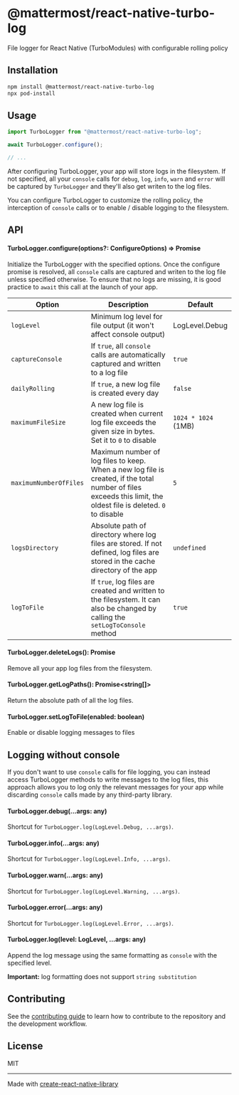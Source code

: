 # @mattermost/react-native-turbo-log
File logger for React Native (TurboModules) with configurable rolling policy

## Installation

```sh
npm install @mattermost/react-native-turbo-log
npx pod-install
```

## Usage

```js
import TurboLogger from "@mattermost/react-native-turbo-log";

await TurboLogger.configure();

// ...

```
After configuring TurboLogger, your app will store logs in the filesystem. If not specified, all your `console` calls for
`debug`, `log`, `info`, `warn` and `error` will be captured by `TurboLogger` and they'll also get writen to the log files.

You can configure TurboLogger to customize the rolling policy, the interception of `console` calls or to enable / disable logging to the filesystem.

## API

#### TurboLogger.configure(options?: ConfigureOptions) => Promise<void>

Initialize the TurboLogger with the specified options. Once the configure promise is resolved, all `console` calls are captured and writen to the log file unless specified otherwise. To ensure that no logs are missing, it is good practice to `await` this call at the launch of your app.

| Option | Description | Default |
| --- | --- | --- |
| `logLevel` | Minimum log level for file output (it won't affect console output) | LogLevel.Debug |
| `captureConsole` | If `true`, all `console` calls are automatically captured and written to a log file  | `true` |
| `dailyRolling` | If `true`, a new log file is created every day | `false` |
| `maximumFileSize` | A new log file is created when current log file exceeds the given size in bytes. Set it to `0` to disable | `1024 * 1024` (1MB) |
| `maximumNumberOfFiles` | Maximum number of log files to keep. When a new log file is created, if the total number of files exceeds this limit, the oldest file is deleted. `0` to disable | `5` |
| `logsDirectory` | Absolute path of directory where log files are stored. If not defined, log files are stored in the cache directory of the app | `undefined` |
| `logToFile` | If `true`, log files are created and written to the filesystem. It can also be changed by calling the `setLogToConsole` method | `true` |

#### TurboLogger.deleteLogs(): Promise<boolean>

Remove all your app log files from the filesystem.

#### TurboLogger.getLogPaths(): Promise<string[]>

Return the absolute path of all the log files.

#### TurboLogger.setLogToFile(enabled: boolean)

Enable or disable logging messages to files

## Logging without console

If you don't want to use `console` calls for file logging, you can instead access TurboLogger methods to write messages to the log files, this approach allows you to log only the
relevant messages for your app while discarding `console` calls made by any third-party library.

#### TurboLogger.debug(...args: any)

Shortcut for `TurboLogger.log(LogLevel.Debug, ...args)`.

#### TurboLogger.info(...args: any)

Shortcut for `TurboLogger.log(LogLevel.Info, ...args)`.

#### TurboLogger.warn(...args: any)

Shortcut for `TurboLogger.log(LogLevel.Warning, ...args)`.

#### TurboLogger.error(...args: any)

Shortcut for `TurboLogger.log(LogLevel.Error, ...args)`.

#### TurboLogger.log(level: LogLevel, ...args: any)

Append the log message using the same formatting as `console` with the specified level.

**Important:** log formatting does not support `string substitution`


## Contributing

See the [contributing guide](CONTRIBUTING.md) to learn how to contribute to the repository and the development workflow.

## License

MIT

---

Made with [create-react-native-library](https://github.com/callstack/react-native-builder-bob)
